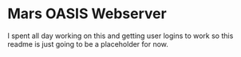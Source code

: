 # Mars OASIS Webserver

I spent all day working on this and getting user logins to work so this readme is
just going to be a placeholder for now.
